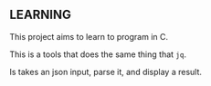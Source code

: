 ## LEARNING

This project aims to learn to program in C.

This is a tools that does the same thing that `jq`.

Is takes an json input, parse it, and display a result.